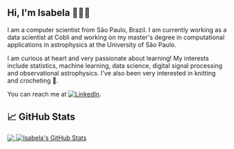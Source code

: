 ## Hi, I'm Isabela 👋👩‍💻

I am a computer scientist from São Paulo, Brazil. I am currently working as a data scientist at Cobli and working on my master's degree in computational applications in astrophysics at the University of São Paulo. 

I am curious at heart and very passionate about learning! My interests include statistics, machine learning, data science, digital signal processing and observational astrophysics. I've also been very interested in knitting and crocheting 🧶. 

You can reach me at [![LinkedIn][1.1]][1].


<!-- links to social media icons -->

[1.1]: https://raw.githubusercontent.com/MartinHeinz/MartinHeinz/master/linkedin-3-16.png  (LinkedIn icon without padding)

<!-- links to your social media accounts -->

[1]: https://www.linkedin.com/in/isabela-blucher/

## &#x1f4c8; GitHub Stats

<a href="https://github.com/iblucher/iblucher">
  <img align="center" src="https://github-readme-stats.vercel.app/api/top-langs/?username=iblucher&hide=matlab,tex&theme=buefy"/>
</a>
<a href="https://github.com/iblucher/iblucher">
  <img align="center" src="https://github-readme-stats.vercel.app/api?username=iblucher&show_icons=true&count_private=true&line_height=27&theme=buefy" alt="Isabela's GitHub Stats" />
</a>
